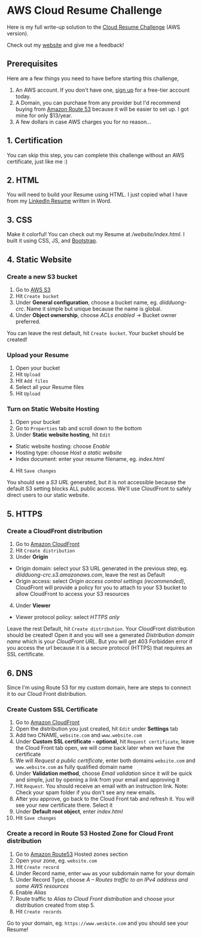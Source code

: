 # AWS Cloud Resume Challenge
Here is my full write-up solution to the [Cloud Resume Challenge](https://cloudresumechallenge.dev/docs/the-challenge/aws/) (AWS version).

Check out my [website](https://www.haerowin.com/) and give me a feedback!

## Prerequisites
Here are a few things you need to have before starting this challenge,

1. An AWS account. If you don't have one, [sign up](https://www.google.com/aclk?sa=l&ai=DChcSEwjopKf7u-iEAxUTlFAGHVNWBDgYABAAGgJkZw&ase=2&gclid=Cj0KCQiArrCvBhCNARIsAOkAGcX0mC1-u3qoVk9Ajdv5BtOpq1LsUDUrzAOmzDT0lYP1i9sJ9Z5BMCIaAtErEALw_wcB&ei=wwLtZcPWC5nUp84PpfO3iAE&sig=AOD64_0F3c3XKZEL8-3y_gM80U1ke0gPuQ&q&sqi=2&nis=4&adurl&ved=2ahUKEwiDxJv7u-iEAxUZ6skDHaX5DREQ0Qx6BAgIEAE) for a free-tier account today.
2. A Domain, you can purchase from any provider but I'd recommend buying from [Amazon Route 53](https://aws.amazon.com/route53/) because it will be easier to set up. I got mine for only $13/year.
3. A few dollars in case AWS charges you for no reason...  

## 1. Certification
You can skip this step, you can complete this challenge without an AWS certificate, just like me :)

## 2. HTML
You will need to build your Resume using HTML. I just copied what I have from my [LinkedIn Resume](https://www.linkedin.com/in/duyvduong/overlay/1709142758767/single-media-viewer/?profileId=ACoAACzMK_ABDOQvcZj5mNttrWv0ta-PtTt-bqY) written in Word.

## 3. CSS
Make it colorful! You can check out my Resume at <em>/website/index.html</em>. I built it using CSS, JS, and [Bootstrap](https://getbootstrap.com/docs/5.3/getting-started/download/).

## 4. Static Website
### Create a new S3 bucket
1. Go to [AWS S3](https://aws.amazon.com/s3/)
2. Hit `Create bucket`
3. Under <b>General configuration</b>, choose a bucket name, eg. <em>diidduong-crc</em>. Name it simple but unique because the name is global.
4. Under <b>Object ownership</b>, choose <em>ACLs enabled</em> -> Bucket owner preferred.

You can leave the rest default, hit `Create bucket`. Your bucket should be created!


### Upload your Resume

1. Open your bucket
2. Hit `Upload`
3. Hit `Add files`
4. Select all your Resume files
5. Hit `Upload`

### Turn on Static Website Hosting
1. Open your bucket
2. Go to `Properties` tab and scroll down to the bottom
3. Under <b>Static website hosting</b>, hit `Edit`
- Static website hosting: choose <em>Enable</em>
- Hosting type: choose <em>Host a static website</em>
- Index document: enter your resume filename, eg. <em>index.html</em>
4. Hit `Save changes`

You should see a <em>S3 URL</em> generated, but it is not accessible because the default S3 setting blocks ALL public access. We'll use CloudFront to safely direct users to our static website. 

## 5. HTTPS
### Create a CloudFront distribution
1. Go to [Amazon CloudFront](https://aws.amazon.com/cloudfront/)
2. Hit `Create distribution`
3. Under <b>Origin</b>
- Origin domain: select your S3 URL generated in the previous step, eg. <em>diidduong-crc.s3.amazonaws.com</em>, leave the rest as Default
- Origin access: select <em>Origin access control settings (recommended)</em>, CloudFront will provide a policy for you to attach to your S3 bucket to allow CloudFront to access your S3 resources
4. Under <b>Viewer</b>
- Viewer protocol policy: select <em>HTTPS only</em>

Leave the rest Default, hit `Create distribution`. Your CloudFront distribution should be created! Open it and you will see a generated <em>Distribution domain name</em> which is your <em>CloudFront URL</em>. But you will get 403 Forbidden error if you access the url because it is a secure protocol (HTTPS) that requires an SSL certificate.


## 6. DNS
Since I'm using Route 53 for my custom domain, here are steps to connect it to our Cloud Front distribution.
### Create Custom SSL Certificate
1. Go to [Amazon CloudFront](https://aws.amazon.com/cloudfront/)
2. Open the distribution you just created, hit `Edit` under <b>Settings</b> tab
3. Add two CNAME, `website.com` and `www.website.com`
4. Under <b>Custom SSL certificate - optional</b>, hit `Request certificate`, leave the Cloud Front tab open, we will come back later when we have the certificate
5. We will <em>Request a public certificate</em>, enter both domains `website.com` and `www.website.com` as fully qualified domain name
6. Under <b>Validation method</b>, choose <em>Email validation</em> since it will be quick and simple, just by opening a link from your email and approving it
7. Hit `Request`. You should receive an email with an instruction link. Note: Check your spam folder if you don't see any new emails.
8. After you approve, go back to the Cloud Front tab and refresh it. You will see your new certificate there. Select it
9. Under <b>Default root object</b>, enter <em>index.html</em>
10. Hit `Save changes`

### Create a record in Route 53 Hosted Zone for Cloud Front distribution
1. Go to [Amazon Route53](https://aws.amazon.com/route53/) Hosted zones section
2. Open your zone, eg. `website.com`
3. Hit `Create record`
4. Under Record name, enter `www` as your subdomain name for your domain
5. Under Record Type, choose <em>A – Routes traffic to an IPv4 address and some AWS resources</em>
6. Enable <em>Alias</em>
7. Route traffic to <em>Alias to Cloud Front distribution</em> and choose your distribution created from step 5.
8. Hit `Create records`

Go to your domain, eg. `https://www.wesbite.com` and you should see your Resume!

